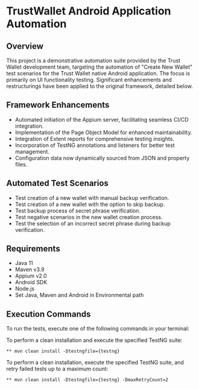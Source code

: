 # TrustWallet Android Application Automation

## Overview
This project is a demonstrative automation suite provided by the Trust Wallet development team, targeting the automation of "Create New Wallet" test scenarios for the Trust Wallet native Android application. 
The focus is primarily on UI functionality testing. Significant enhancements and restructurings have been applied to the original framework, detailed below.

## Framework Enhancements
* Automated initiation of the Appium server, facilitating seamless CI/CD integration.
* Implementation of the Page Object Model for enhanced maintainability.
* Integration of Extent reports for comprehensive testing insights.
* Incorporation of TestNG annotations and listeners for better test management.
* Configuration data now dynamically sourced from JSON and property files.

## Automated Test Scenarios
* Test creation of a new wallet with manual backup verification.
* Test creation of a new wallet with the option to skip backup.
* Test backup process of secret phrase verification.
* Test negative scenarios in the new wallet creation process.
* Test the selection of an incorrect secret phrase during backup verification.

## Requirements
* Java 11
* Maven v3.9
* Appium v2.0
* Android SDK 
* Node.js
* Set Java, Maven and Android in Environmental path

## Execution Commands
To run the tests, execute one of the following commands in your terminal:

To perform a clean installation and execute the specified TestNG suite:

    ** mvn clean install -Dtestngfile={testng}

To perform a clean installation, execute the specified TestNG suite, and retry failed tests up to a maximum count:

    ** mvn clean install -Dtestngfile={testng} -DmaxRetryCount=2
  



         
